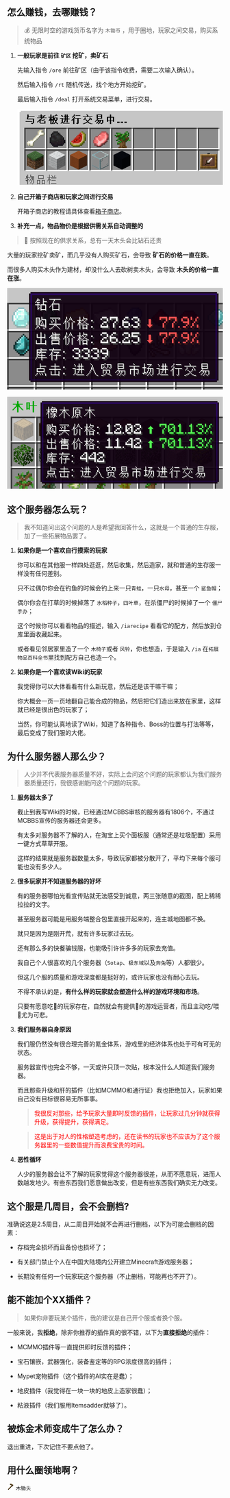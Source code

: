## 怎么赚钱，去哪赚钱？
> 💰 无限时空的游戏货币名字为 `木锄币` ，用于圈地，玩家之间交易，购买系统物品

1. **一般玩家是前往 `矿区` 挖矿，卖矿石**

    先输入指令 `/ore` 前往矿区（由于该指令收费，需要二次输入确认）。

    然后输入指令 `/rt` 随机传送，找个地方开始挖矿。

    最后输入指令 `/deal` 打开系统交易菜单，进行交易。

    ![系统交易菜单](pics/deal.png)

2. **自己开箱子商店和玩家之间进行交易**

    开箱子商店的教程请具体查看[箱子商店](quickshop.md)。

3. **补充一点，物品物价是根据供需关系自动调整的**

> 💎 按照现在的供求关系，总有一天木头会比钻石还贵

大量的玩家挖矿卖矿，而几乎没有人购买矿石，会导致 **矿石的价格一直在跌**。

而很多人购买木头作为建材，却没什么人去砍树卖木头，会导致 **木头的价格一直在涨**。

![钻石的系统交易价格](pics/diamond.png)
    
![木头的系统交易价格](pics/oak_log.png)

## 这个服务器怎么玩？

> 我不知道问出这个问题的人是希望我回答什么，这就是一个普通的生存服，加了一些拓展物品罢了。

1. **如果你是一个喜欢自行摸索的玩家**

    你可以和在其他服一样四处逛逛，然后收集，然后造家，就和普通的生存服一样没有任何差别。
    
    只不过偶尔你会在钓鱼的时候会钓上来一只`青蛙`，一只`水母`，甚至一个 `鲨鱼帽`；

    偶尔你会在打草的时候掉落了 `水稻种子`，`四叶草`，在杀僵尸的时候掉了一个 `僵尸手办`；

    这个时候你可以看看物品的描述，输入 `/iarecipe` 看看它的配方，然后放到仓库里面收藏起来。

    或者看见邻居家里造了一个 `木椅子`或者 `风铃`，你也想造，于是输入 `/ia` 在`拓展物品百科全书`里找到配方自己也造一个。

2. **如果你是一个喜欢读Wiki的玩家**

    我觉得你可以大体看看有什么新玩意，然后还是该干嘛干嘛；

    你大概会一页一页地翻自己能合成的物品，然后把它们造出来放在家里，这样就已经是很出色的玩家了；
    
    当然，你可能认真地读了Wiki，知道了各种指令、Boss的位置与打法等等，最后变成了我们服的大佬。

## 为什么服务器人那么少？

> 人少并不代表服务器质量不好，实际上会问这个问题的玩家都认为我们服务器质量还行，我很感谢能问这个问题的玩家。

1. **服务器太多了**

    截止到我写Wiki的时候，已经通过MCBBS审核的服务器有1806个，不通过MCBBS宣传的服务器还会更多。

    有太多对服务器不了解的人，在淘宝上买个面板服（通常还是垃圾配置）采用一键方式草草开服。

    这样的结果就是服务器数量太多，导致玩家都被分散开了，平均下来每个服可能也没有多少人。

2. **很多玩家并不知道服务器的好坏**

    有的服务器哪怕光看宣传贴就无法感受到诚意，两三张随意的截图，配上稀稀拉拉的文字。

    甚至服务器可能是用服务端整合包里直接开起来的，连主城地图都不换。

    就只是因为是刚开荒，就有许多玩家过去玩。

    还有那么多的快餐骗钱服，也能吸引许许多多的玩家去充值。

    我自己个人很喜欢的几个服务器（`Sotap`、`极东域`以及`奔兔`等）人都很少。

    但这几个服的质量和游戏深度都是挺好的，或许玩家也没有耐心去玩。
    
    不得不承认的是，**有什么样的玩家就会塑造什么样的游戏环境和市场**。
    
    只要有愿意吃💩的玩家存在，自然就会有提供💩的游戏运营者，而且主动吃/喂💩尤为可悲。

3. **我们服务器自身原因**

    我们服仍然没有很合理完善的氪金体系，游戏里的经济体系也处于可有可无的状态。

    服务器宣传也完全不够，一天或许只顶一次贴，根本没什么人知道我们服务器。

    而且那些升级和肝的插件（比如MCMMO和通行证）我也拒绝加入，玩家如果自己没有目标很容易无所事事。

    > <font color=red>我很反对那些，给予玩家大量即时反馈的插件，让玩家过几分钟就获得升级，获得提升，获得满足。</font>

    > <font color=red>这是出于对人的性格塑造考虑的，还在读书的玩家也不应该为了这个服务器里的一些数值提升而浪费宝贵的时间。</font>

4. **恶性循环**

    人少的服务器会让不了解的玩家觉得这个服务器很差，从而不愿意玩，进而人数越发地少。有些东西我们愿意做出改变，但是有些东西我们确实无力改变。

## 这个服是几周目，会不会删档?

准确说这是2.5周目，从二周目开始就不会再进行删档，以下为可能会删档的因素：

+   存档完全损坏而且备份也损坏了；

+   有关部门禁止个人在中国大陆境内公开建立Minecraft游戏服务器；

+   长期没有任何一个玩家玩这个服务器（不止删档，可能再也不开了）。

## 能不能加个XX插件？

> 如果你非要玩某个插件，我的建议是自己开个服或者换个服。

一般来说，我**拒绝**，除非你推荐的插件真的很不错，以下为**直接拒绝**的插件：

+   MCMMO插件等一直提供即时反馈的插件；

+   宝石镶嵌，武器强化，装备鉴定等的RPG浓度很高的插件；

+   Mypet宠物插件（这个插件的AI实在是蠢）；

+   地皮插件（我觉得在一块一块的地皮上造家很蠢）；

+   粘液插件（我们服用Itemsadder就够了）。

## 被炼金术师变成牛了怎么办？

退出重进，下次记住不要点他了。

## 用什么圈领地啊？

<img src="pics/wooden_hoe.png" class="icon"/> `木锄头`